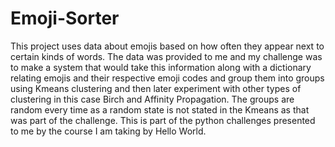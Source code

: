 # Emoji-Sorter

This project uses data about emojis based on how often they appear next to certain kinds of words. The data was provided to me and my challenge was to make a system that would take this information along with a dictionary relating emojis and their respective emoji codes and group them into groups using Kmeans clustering and then later experiment with other types of clustering in this case Birch and Affinity Propagation. The groups are random every time as a random state is not stated in the Kmeans as that was part of the challenge. This is part of the python challenges presented to me by the course I am taking by Hello World. 
